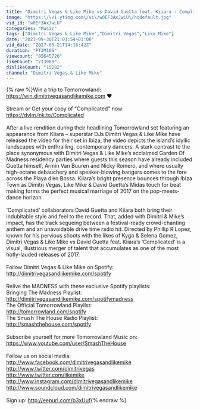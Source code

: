 ```yaml
---
title: "Dimitri Vegas & Like Mike vs David Guetta feat. Kiiara - Complicated (Official Music Video)"
image: "https:\/\/i.ytimg.com\/vi\/w0EF3AxJwLU\/hqdefault.jpg"
vid_id: "w0EF3AxJwLU"
categories: "Music"
tags: ["Dimitri Vegas & Like Mike","Dimitri Vegas","Like Mike"]
date: "2021-09-30T21:01:54+03:00"
vid_date: "2017-08-21T14:16:42Z"
duration: "PT3M10S"
viewcount: "85645726"
likeCount: "713988"
dislikeCount: "15282"
channel: "Dimitri Vegas & Like Mike"
---
```

{% raw %}Win a trip to Tomorrowland: <a rel="nofollow" target="blank" href="https://win.dimitrivegasandlikemike.com">https://win.dimitrivegasandlikemike.com</a> ❤️<br /><br />Stream or Get your copy of &quot;Complicated&quot; now: <a rel="nofollow" target="blank" href="https://dvlm.lnk.to/Complicated">https://dvlm.lnk.to/Complicated</a><br /><br />After a live rendition during their headlining Tomorrowland set featuring an appearance from Kiiara – superstar DJs Dimitri Vegas &amp; Like Mike have released the video for their set in Ibiza, the video depicts the island’s idyllic landscapes with enthralling, contemporary dancers. A stark contrast to the place synonymous with Dimitri Vegas &amp; Like Mike’s acclaimed Garden Of Madness residency parties where guests this season have already included Guetta himself, Armin Van Buuren and Nicky Romero, and where usually high-octane debauchery and speaker-blowing bangers comes to the fore across the Playa d’en Bossa. Kiiara’s bright presence bounces through Ibiza Town as Dimitri Vegas, Like Mike &amp; David Guetta’s Midas touch for beat making forms the perfect musical marriage of 2017 on the pop-meets-dance horizon. <br /><br />‘Complicated’ collaborators David Guetta and Kiiara both bring their indubitable style and feel to the record. That, added with Dimitri &amp; Mike’s impact, has the track segueing between a festival-ready crowd-chanting anthem and an unavoidable drive time radio hit. Directed by Phillip R Lopez, known for his pervious shoots with the likes of Kygo &amp; Selena Gomez, Dimitri Vegas &amp; Like Mike vs David Guetta feat. Kiiara’s ‘Complicated’ is a visual, illustrious merger of talent that accumulates as one of the most hotly-lauded releases of 2017.<br /><br />Follow Dimitri Vegas &amp; Like Mike on Spotify:<br /><a rel="nofollow" target="blank" href="http://dimitrivegasandlikemike.com/spotify">http://dimitrivegasandlikemike.com/spotify</a><br /><br />Relive the MADNESS with these exclusive Spotify playlists:<br />Bringing The Madness Playlist:<br /><a rel="nofollow" target="blank" href="http://dimitrivegasandlikemike.com/spotifymadness">http://dimitrivegasandlikemike.com/spotifymadness</a><br />The Official Tomorrowland Playlist:<br /><a rel="nofollow" target="blank" href="http://tomorrowland.com/spotify">http://tomorrowland.com/spotify</a><br />The Smash The House Radio Playlist:<br /><a rel="nofollow" target="blank" href="http://smashthehouse.com/spotify">http://smashthehouse.com/spotify</a><br /><br />Subscribe yourself for more Tomorrowland Music on: <br /><a rel="nofollow" target="blank" href="https://www.youtube.com/user/SmashTheHouse">https://www.youtube.com/user/SmashTheHouse</a><br /><br />Follow us on social media:<br /><a rel="nofollow" target="blank" href="http://www.facebook.com/dimitrivegasandlikemike">http://www.facebook.com/dimitrivegasandlikemike</a><br /><a rel="nofollow" target="blank" href="http://www.twitter.com/dimitrivegas">http://www.twitter.com/dimitrivegas</a><br /><a rel="nofollow" target="blank" href="http://www.twitter.com/likemike">http://www.twitter.com/likemike</a><br /><a rel="nofollow" target="blank" href="http://www.instagram.com/dimitrivegasandlikemike">http://www.instagram.com/dimitrivegasandlikemike</a><br /><a rel="nofollow" target="blank" href="http://www.soundcloud.com/dimitrivegasandlikemike">http://www.soundcloud.com/dimitrivegasandlikemike</a><br /><br />Sign up: <a rel="nofollow" target="blank" href="http://eepurl.com/b3xUuf">http://eepurl.com/b3xUuf</a>{% endraw %}
